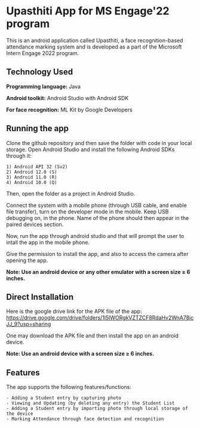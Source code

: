 
# Upasthiti App for MS Engage'22 program

This is an android application called Upasthiti, a face recognition-based attendance marking system and is developed as a part of the Microsoft Intern Engage 2022 program.



## 
## Technology Used

**Programming language:** Java

**Android toolkit:** Android Studio with Android SDK

**For face recognition:** ML Kit by Google Developers 

## 
## Running the app

Clone the github repository and then save the folder with code in your local storage. 
Open Android Studio and install the following Android SDKs through it:

    1) Android API 32 (Sv2)
    2) Android 12.0 (S)
    3) Android 11.0 (R)
    4) Android 10.0 (Q)

Then, open the folder as a project in Android Studio.

Connect the system with a mobile phone (through USB cable, and enable file transfer), turn on the developer mode in the mobile. 
Keep USB debugging on, in the phone. Name of the phone should then appear in the paired devices section.

Now, run the app through android studio and that will prompt the user to intall the app in the mobile phone. 

Give the permission to install the app, and also to access the camera after opening the app.

**Note: Use an android device or any other emulator with a screen size ≥ 6 inches.**

    
## 
## Direct Installation 

Here is the google drive link for the APK file of the app: https://drive.google.com/drive/folders/1I5lWORgkVZTZCF8RdaHv2WnA78jcJJ_9?usp=sharing

One may download the APK file and then install the app on an android device.

**Note: Use an android device with a screen size ≥ 6 inches.**


## 
## Features

The app supports the following features/functions:
```
- Adding a Student entry by capturing photo 
- Viewing and Updating (by deleting any entry) the Student List 
- Adding a Student entry by importing photo through local storage of the device
- Marking Attendance through face detection and recognition
```
## 

